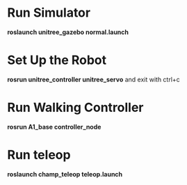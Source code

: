 Run Simulator
=============
**roslaunch unitree_gazebo normal.launch**

Set Up the Robot
================
**rosrun unitree_controller unitree_servo**
and exit with ctrl+c

Run Walking Controller
======================
**rosrun A1_base controller_node**

Run teleop
==========
**roslaunch champ_teleop teleop.launch**
